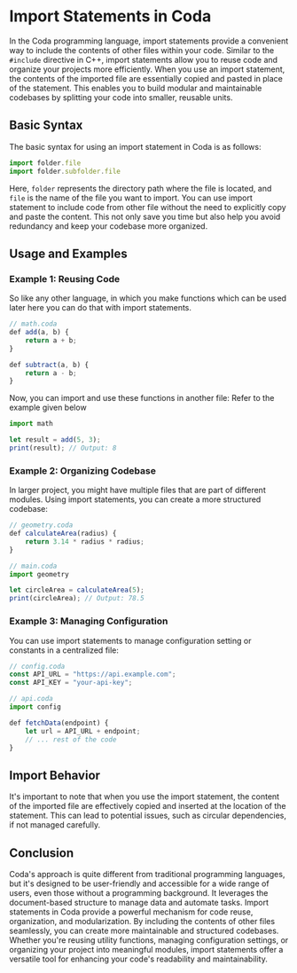 # Import Statements in Coda

In the Coda programming language, import statements provide a convenient way to include the contents of other files within your code. Similar to the `#include` directive in C++, import statements allow you to reuse code and organize your projects more efficiently. When you use an import statement, the contents of the imported file are essentially copied and pasted in place of the statement. This enables you to build modular and maintainable codebases by splitting your code into smaller, reusable units.

## Basic Syntax

The basic syntax for using an import statement in Coda is as follows:

```js
import folder.file
import folder.subfolder.file
```

Here, `folder` represents the directory path where the file is located, and `file` is the name of the file you want to import. You can use import statement to include code from other file without the need to explicitly copy and paste the content. This not only save you time but also help you avoid redundancy and keep your codebase more organized.

## Usage and Examples

### Example 1: Reusing Code

So like any other language, in which you make functions which can be used later here you can do that with import statements.

```js
// math.coda
def add(a, b) {
    return a + b;
}

def subtract(a, b) {
    return a - b;
}
```

Now, you can import and use these functions in another file:
Refer to the example given below

```js
import math

let result = add(5, 3);
print(result); // Output: 8
```

### Example 2: Organizing Codebase

In larger project, you might have multiple files that are part of different modules. Using import statements, you can create a more structured codebase:

```js
// geometry.coda
def calculateArea(radius) {
    return 3.14 * radius * radius;
}
```

```js
// main.coda
import geometry

let circleArea = calculateArea(5);
print(circleArea); // Output: 78.5
```

### Example 3: Managing Configuration

You can use import statements to manage configuration setting or constants in a centralized file:

```js
// config.coda
const API_URL = "https://api.example.com";
const API_KEY = "your-api-key";
```

```js
// api.coda
import config

def fetchData(endpoint) {
    let url = API_URL + endpoint;
    // ... rest of the code
}
```

## Import Behavior

It's important to note that when you use the import statement, the content of the imported file are effectively copied and inserted at the location of the statement. This can lead to potential issues, such as circular dependencies, if not managed carefully.

## Conclusion
Coda's approach is quite different from traditional programming languages, but it's designed to be user-friendly and accessible for a wide range of users, even those without a programming background. It leverages the document-based structure to manage data and automate tasks.
Import statements in Coda provide a powerful mechanism for code reuse, organization, and modularization. By including the contents of other files seamlessly, you can create more maintainable and structured codebases. Whether you're reusing utility functions, managing configuration settings, or organizing your project into meaningful modules, import statements offer a versatile tool for enhancing your code's readability and maintainability.

